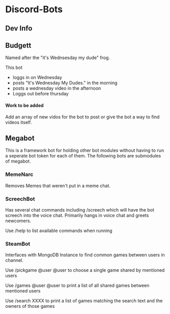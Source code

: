 # Discord-Bots

## Dev Info


## Budgett
Named after the "it's Wednsesday my dude" frog.

This bot
+ loggs in on Wednesday
+ posts "It's Wednesday My Dudes." in the morning
+ posts a wednesday video in the afternoon
+ Loggs out before thursday

#### Work to be added
Add an array of new vidos for the bot to post or give the bot a way to find videos itself.

## Megabot
This is a framework bot for holding other bot modules without having to run a seperate bot token for each of them. The following bots are submodules of megabot.

### MemeNarc
Removes Memes that weren't put in a meme chat.

### ScreechBot
Has several chat commands including /screech which will have the bot screech into the voice chat. Primarily hangs in voice chat and greets newcomers.

Use /help to list available commands when running

### SteamBot
Interfaces with MongoDB Instance to find common games between users in channel.

Use /pickgame @user @user to choose a single game shared by mentioned users 

Use /games @user @user to print a list of all shared games between mentioned users

Use /search XXXX to print a list of games matching the search text and the owners of those games